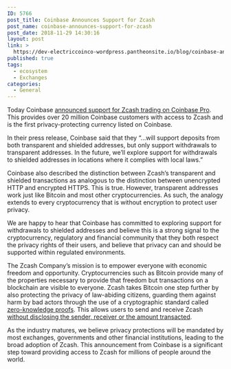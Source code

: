 ```yaml
---
ID: 5766
post_title: Coinbase Announces Support for Zcash
post_name: coinbase-announces-support-for-zcash
post_date: 2018-11-29 14:30:16
layout: post
link: >
  https://dev-electriccoinco-wordpress.pantheonsite.io/blog/coinbase-announces-support-for-zcash/
published: true
tags:
  - ecosystem
  - Exchanges
categories:
  - General
---
```

<!-- wp:paragraph -->
<p>Today Coinbase <a href="https://blog.coinbase.com/zcash-zec-is-launching-on-coinbase-pro-b925309ce09c" target="_blank" rel="noreferrer noopener">announced support for Zcash trading on Coinbase Pro</a>. This provides over 20 million Coinbase customers with access to Zcash and is the first privacy-protecting currency listed on Coinbase.<br /></p>
<!-- /wp:paragraph -->
<!-- wp:paragraph -->
<p>In their press release, Coinbase said that they “...will support deposits from both transparent and shielded addresses, but only support withdrawals to transparent addresses. In the future, we’ll explore support for withdrawals to shielded addresses in locations where it complies with local laws.”<br /></p>
<!-- /wp:paragraph -->
<!-- wp:paragraph -->
<p>Coinbase also described the distinction between Zcash’s transparent and shielded transactions as analogous to the distinction between unencrypted HTTP and encrypted HTTPS. This is true. However, transparent addresses work just like Bitcoin and most other cryptocurrencies. As such, the analogy extends to every cryptocurrency that is without encryption to protect user privacy. <br /></p>
<!-- /wp:paragraph -->
<!-- wp:paragraph -->
<p>We are happy to hear that Coinbase has committed to exploring support for withdrawals to shielded addresses and believe this is a strong signal to the cryptocurrency, regulatory and financial community that they both respect the privacy rights of their users, and believe that privacy can and should be supported within regulated environments. <br /></p>
<!-- /wp:paragraph -->
<!-- wp:paragraph -->
<p>The Zcash Company’s mission is to empower everyone with economic freedom and opportunity. Cryptocurrencies such as Bitcoin provide many of the properties necessary to provide that freedom but transactions on a blockchain are visible to everyone. Zcash takes Bitcoin one step further by also protecting the privacy of law-abiding citizens, guarding them against harm by bad actors through the use of a cryptographic standard called <a href="https://z.cash/technology/zksnarks/" target="_blank" rel="noreferrer noopener">zero-knowledge proofs</a>. This allows users to send and receive Zcash <a href="https://z.cash/technology/" target="_blank" rel="noreferrer noopener">without disclosing the sender, receiver or the amount transacted</a>.<br /></p>
<!-- /wp:paragraph -->
<!-- wp:paragraph -->
<p>As the industry matures, we believe privacy protections will be mandated by most exchanges, governments and other financial institutions, leading to the broad adoption of Zcash. This announcement from Coinbase is a significant step toward providing access to Zcash for millions of people around the world. <br /></p>
<!-- /wp:paragraph -->